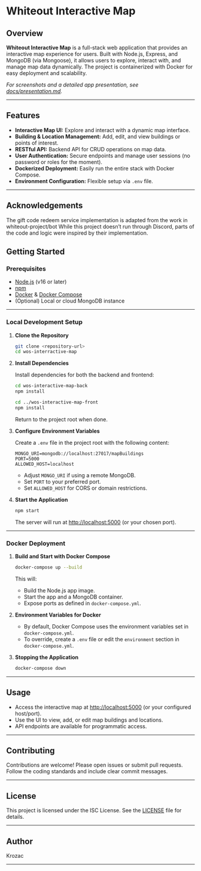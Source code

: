 # Whiteout Interactive Map

## Overview

**Whiteout Interactive Map** is a full-stack web application that provides an interactive map experience for users. Built with Node.js, Express, and MongoDB (via Mongoose), it allows users to explore, interact with, and manage map data dynamically. The project is containerized with Docker for easy deployment and scalability.

_For screenshots and a detailed app presentation, see [docs/presentation.md](docs/presentation.md)._

---

## Features

- **Interactive Map UI:** Explore and interact with a dynamic map interface.
- **Building & Location Management:** Add, edit, and view buildings or points of interest.
- **RESTful API:** Backend API for CRUD operations on map data.
- **User Authentication:** Secure endpoints and manage user sessions (no password or roles for the moment).
- **Dockerized Deployment:** Easily run the entire stack with Docker Compose.
- **Environment Configuration:** Flexible setup via `.env` file.

---

## Acknowledgements

The gift code redeem service implementation is adapted from the work in whiteout-project/bot
While this project doesn’t run through Discord, parts of the code and logic were inspired by their implementation.

## Getting Started

### Prerequisites

- [Node.js](https://nodejs.org/) (v16 or later)
- [npm](https://www.npmjs.com/)
- [Docker](https://www.docker.com/) & [Docker Compose](https://docs.docker.com/compose/)
- (Optional) Local or cloud MongoDB instance

---

### Local Development Setup

1. **Clone the Repository**

   ```bash
   git clone <repository-url>
   cd wos-interractive-map
   ```

2. **Install Dependencies**

   Install dependencies for both the backend and frontend:

   ```bash
   cd wos-interactive-map-back
   npm install

   cd ../wos-interactive-map-front
   npm install
   ```

   Return to the project root when done.

3. **Configure Environment Variables**

   Create a `.env` file in the project root with the following content:

   ```env
   MONGO_URI=mongodb://localhost:27017/mapBuildings
   PORT=5000
   ALLOWED_HOST=localhost
   ```

   - Adjust `MONGO_URI` if using a remote MongoDB.
   - Set `PORT` to your preferred port.
   - Set `ALLOWED_HOST` for CORS or domain restrictions.

4. **Start the Application**

   ```bash
   npm start
   ```

   The server will run at [http://localhost:5000](http://localhost:5000) (or your chosen port).

---

### Docker Deployment

1. **Build and Start with Docker Compose**

   ```bash
   docker-compose up --build
   ```

   This will:
   - Build the Node.js app image.
   - Start the app and a MongoDB container.
   - Expose ports as defined in `docker-compose.yml`.

2. **Environment Variables for Docker**

   - By default, Docker Compose uses the environment variables set in `docker-compose.yml`.
   - To override, create a `.env` file or edit the `environment` section in `docker-compose.yml`.

3. **Stopping the Application**

   ```bash
   docker-compose down
   ```

---

## Usage

- Access the interactive map at [http://localhost:5000](http://localhost:5000) (or your configured host/port).
- Use the UI to view, add, or edit map buildings and locations.
- API endpoints are available for programmatic access.

---

## Contributing

Contributions are welcome! Please open issues or submit pull requests. Follow the coding standards and include clear commit messages.

---

## License

This project is licensed under the ISC License. See the [LICENSE](LICENSE) file for details.

---

## Author

Krozac

---
